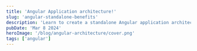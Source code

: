 ```yaml
---
title: 'Angular Application architecture!'
slug: 'angular-standalone-benefits'
description: 'Learn to create a standalone Angular application architecture!'
pubDate: 'Mar 8 2024'
heroImage: '/blog/angular-architecture/cover.png'
tags: ['angular']
---
```


